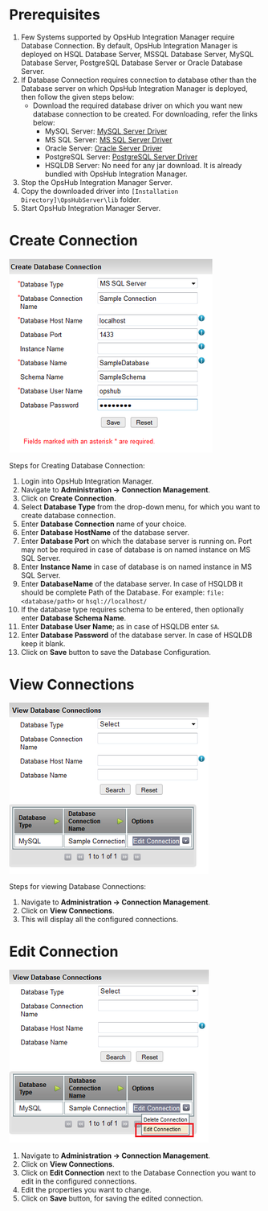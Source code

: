 # Prerequisites

1. Few Systems supported by OpsHub Integration Manager require Database Connection. By default, OpsHub Integration Manager is deployed on HSQL Database Server, MSSQL Database Server, MySQL Database Server, PostgreSQL Database Server or Oracle Database Server.
2. If Database Connection requires connection to database other than the Database server on which OpsHub Integration Manager is deployed, then follow the given steps below:
   - Download the required database driver on which you want new database connection to be created. For downloading, refer the links below:
     - MySQL Server: [MySQL Server Driver](https://dev.mysql.com/downloads/connector/j/5.0.html)
     - MS SQL Server: [MS SQL Server Driver](http://www.microsoft.com/enus/download/details.aspx?displaylang=en&id=11774)
     - Oracle Server: [Oracle Server Driver](http://www.oracle.com/technetwork/database/enterprise-edition/jdbc-10201088211.html)
     - PostgreSQL Server: [PostgreSQL Server Driver](https://jdbc.postgresql.org/download/)
     - HSQLDB Server: No need for any jar download. It is already bundled with OpsHub Integration Manager.
3. Stop the OpsHub Integration Manager Server.
4. Copy the downloaded driver into `[Installation Directory]\OpsHubServer\lib` folder.
5. Start OpsHub Integration Manager Server.

# Create Connection

![Connection1](../../assets/Connection1.png)

Steps for Creating Database Connection:

1. Login into OpsHub Integration Manager.
2. Navigate to **Administration -> Connection Management**.
3. Click on **Create Connection**.
4. Select **Database Type** from the drop-down menu, for which you want to create database connection.
5. Enter **Database Connection** name of your choice.
6. Enter **Database HostName** of the database server.
7. Enter **Database Port** on which the database server is running on. Port may not be required in case of database is on named instance on MS SQL Server.
8. Enter **Instance Name** in case of database is on named instance in MS SQL Server.
9. Enter **DatabaseName** of the database server. In case of HSQLDB it should be complete Path of the Database. For example: `file:<database/path>` or `hsql://localhost/`
10. If the database type requires schema to be entered, then optionally enter **Database Schema Name**.
11. Enter **Database User Name**; as in case of HSQLDB enter `SA`.
12. Enter **Database Password** of the database server. In case of HSQLDB keep it blank.
13. Click on **Save** button to save the Database Configuration.

# View Connections

![Connection2](../../assets/Connection2.png)

Steps for viewing Database Connections:

1. Navigate to **Administration -> Connection Management**.
2. Click on **View Connections**.
3. This will display all the configured connections.

# Edit Connection

![Connection3](../../assets/Connection3.png)

1. Navigate to **Administration -> Connection Management**.
2. Click on **View Connections**.
3. Click on **Edit Connection** next to the Database Connection you want to edit in the configured connections.
4. Edit the properties you want to change.
5. Click on **Save** button, for saving the edited connection.

